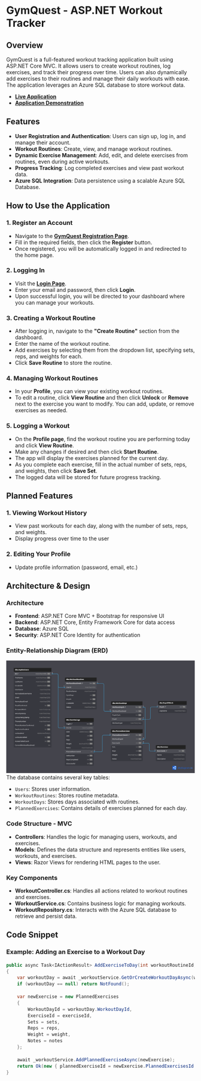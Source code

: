 # GymQuest - ASP.NET Workout Tracker

## Overview
GymQuest is a full-featured workout tracking application built using ASP.NET Core MVC. It allows users to create workout routines, log exercises, and track their progress over time. Users can also dynamically add exercises to their routines and manage their daily workouts with ease. The application leverages an Azure SQL database to store workout data.

- **[Live Application](https://gymquest.azurewebsites.net/)**
- **[Application Demonstration](https://www.loom.com/share/f8b3323f6647404ca327ef6341526a36?sid=b38e928a-9dc8-425a-b149-c9782a1cb0a2)**

## Features
- **User Registration and Authentication**: Users can sign up, log in, and manage their account.
- **Workout Routines**: Create, view, and manage workout routines.
- **Dynamic Exercise Management**: Add, edit, and delete exercises from routines, even during active workouts.
- **Progress Tracking**: Log completed exercises and view past workout data.
- **Azure SQL Integration**: Data persistence using a scalable Azure SQL Database.

## How to Use the Application

### 1. Register an Account
- Navigate to the **[GymQuest Registration Page](https://gymquest.azurewebsites.net/account/register)**.
- Fill in the required fields, then click the **Register** button.
- Once registered, you will be automatically logged in and redirected to the home page.

### 2. Logging In
- Visit the **[Login Page](https://gymquest.azurewebsites.net/account/login)**.
- Enter your email and password, then click **Login**.
- Upon successful login, you will be directed to your dashboard where you can manage your workouts.

### 3. Creating a Workout Routine
- After logging in, navigate to the **"Create Routine"** section from the dashboard.
- Enter the name of the workout routine.
- Add exercises by selecting them from the dropdown list, specifying sets, reps, and weights for each.
- Click **Save Routine** to store the routine.

### 4. Managing Workout Routines
- In your **Profile**, you can view your existing workout routines.
- To edit a routine, click **View Routine** and then click **Unlock** or **Remove** next to the exercise you want to modify. You can add, update, or remove exercises as needed.

### 5. Logging a Workout
- On the **Profile page**, find the workout routine you are performing today and click **View Routine**.
- Make any changes if desired and then click **Start Routine**.
- The app will display the exercises planned for the current day.
- As you complete each exercise, fill in the actual number of sets, reps, and weights, then click **Save Set**.
- The logged data will be stored for future progress tracking.

## Planned Features
### 1. Viewing Workout History
- View past workouts for each day, along with the number of sets, reps, and weights.
- Display progress over time to the user

### 2. Editing Your Profile
- Update profile information (password, email, etc.)

## Architecture & Design
### Architecture
- **Frontend**: ASP.NET Core MVC + Bootstrap for responsive UI
- **Backend**: ASP.NET Core, Entity Framework Core for data access
- **Database**: Azure SQL
- **Security**: ASP.NET Core Identity for authentication

### Entity-Relationship Diagram (ERD)
![GymQuest ERD](./Diagrams/gymquest-erd.png "Entity-Relationship Diagram")
The database contains several key tables:
- `Users`: Stores user information.
- `WorkoutRoutines`: Stores routine metadata.
- `WorkoutDays`: Stores days associated with routines.
- `PlannedExercises`: Contains details of exercises planned for each day.

### Code Structure - MVC
- **Controllers**: Handles the logic for managing users, workouts, and exercises.
- **Models**: Defines the data structure and represents entities like users, workouts, and exercises.
- **Views**: Razor Views for rendering HTML pages to the user.

### Key Components
- **WorkoutController.cs**: Handles all actions related to workout routines and exercises.
- **WorkoutService.cs**: Contains business logic for managing workouts.
- **WorkoutRepository.cs**: Interacts with the Azure SQL database to retrieve and persist data.

## Code Snippet

### Example: Adding an Exercise to a Workout Day

```csharp
public async Task<IActionResult> AddExerciseToDay(int workoutRoutineId, string dayName, int exerciseId, int sets, int reps, decimal weight, string? notes)
{
    var workoutDay = await _workoutService.GetOrCreateWorkoutDayAsync(workoutRoutineId, dayName);
    if (workoutDay == null) return NotFound();

    var newExercise = new PlannedExercises
    {
        WorkoutDayId = workoutDay.WorkoutDayId,
        ExerciseId = exerciseId,
        Sets = sets,
        Reps = reps,
        Weight = weight,
        Notes = notes
    };

    await _workoutService.AddPlannedExerciseAsync(newExercise);
    return Ok(new { plannedExerciseId = newExercise.PlannedExercisesId });
}
```
